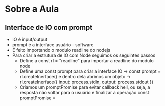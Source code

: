 # Sobre a Aula

## Interface de IO com prompt
- IO é input/output
- prompt é a interface usuário - software
- É feito importando o modulo readline do nodejs
- Para criar a estrutura de IO com Node seguimos os seguintes passos
    - Define a const rl = "readline" para importar a readline do modulo node
    - Define uma const prompt para criar a interface IO -> const prompt = rl.createInerface() e dentro dela abrimos um objeto -> rl.createInerface({
                            input: process.stdin,
                            output: process.stdout
                        })
    - Criamos um promptPromise para evitar callback hell, ou seja, a resposta não voltar para o usuário e finalizar a operação
        const promptPromise = 